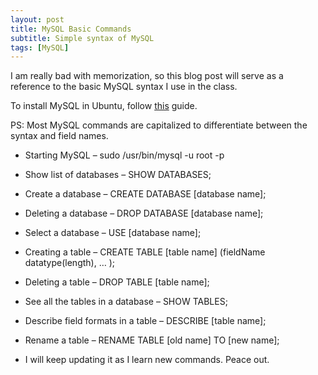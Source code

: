 ```yaml
---
layout: post
title: MySQL Basic Commands
subtitle: Simple syntax of MySQL
tags: [MySQL]
---
```



I am really bad with memorization, so this blog post will serve as a reference to the basic MySQL syntax I use in the class. 

To install MySQL in Ubuntu, follow [this](http://parimal.codes/Installing-LAMP-stack-on-Ubuntu-18.04-LTS/) guide.

PS: Most MySQL commands are capitalized to differentiate between the syntax and field names.

- Starting MySQL – sudo /usr/bin/mysql -u root -p

- Show list of databases – SHOW DATABASES;

- Create a database – CREATE DATABASE [database name];

- Deleting a database – DROP DATABASE [database name];

- Select a database – USE [database name];

- Creating a table – CREATE TABLE [table name] (fieldName datatype(length), … );

- Deleting a table – DROP TABLE [table name];

- See all the tables in a database – SHOW TABLES;

- Describe field formats in a table – DESCRIBE [table name];

- Rename a table – RENAME TABLE [old name] TO [new name];

- I will keep updating it as I learn new commands. Peace out.
